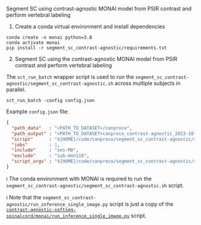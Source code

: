 Segment SC using contrast-agnostic MONAI model from PSIR contrast and perform vertebral labeling

1. Create a conda virtual environment and install dependencies

```console
conda create -n monai python=3.8
conda activate monai
pip install -r segment_sc_contrast-agnostic/requirements.txt
```

2. Segment SC using the contrast-agnostic MONAI model from PSIR contrast and perform vertebral labeling

The `sct_run_batch` wrapper script is used to run the `segment_sc_contrast-agnostic/segment_sc_contrast-agnostic.sh` across multiple subjects in parallel.

```console
sct_run_batch -config config.json
```

Example `config.json` file:

```json
{
  "path_data"   : "<PATH_TO_DATASET>/canproco",
  "path_output" : "<PATH_TO_DATASET>canproco_contrast-agnostic_2023-10-06",
  "script"      : "${HOME}/code/canproco/segment_sc_contrast-agnostic/segment_sc_contrast-agnostic.sh",
  "jobs"        : 1,
  "include"     : "ses-M0",
  "exclude"     : "sub-mon118",
  "script_args" : "${HOME}/code/canproco/segment_sc_contrast-agnostic/run_inference_single_image.py ${HOME}/data/models/contrast-agnostic_final_monai_model/nnunet_nf=32_DS=1_opt=adam_lr=0.001_AdapW_CCrop_bs=2_64x192x320_20230918-2253"
}
```

ℹ️ The conda environment with MONAI is required to run the `segment_sc_contrast-agnostic/segment_sc_contrast-agnostic.sh` script.

ℹ️ Note that the `segment_sc_contrast-agnostic/run_inference_single_image.py` script is just a copy of the 
[`contrast-agnostic-softseg-spinalcord/monai/run_inference_single_image.py`](https://github.com/sct-pipeline/contrast-agnostic-softseg-spinalcord/blob/nk/monai/monai/run_inference_single_image.py) script.


